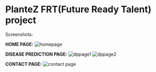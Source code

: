 # PlanteZ FRT(Future Ready Talent) project


Screenshots:

**HOME PAGE:**
![homepage](https://github.com/gworkhub/plantzfrt/assets/150426042/4ec4921b-146d-4109-832d-d6eb289e487e)

**DISEASE PREDICTION PAGE:**
![dppage1](https://github.com/gworkhub/plantzfrt/assets/150426042/b33bd514-c5a1-4d49-bc4c-9caf6f479fe5)
![dppage2](https://github.com/gworkhub/plantzfrt/assets/150426042/2c3c844f-fbf9-429c-bb15-71fc94706d74)

**CONTACT PAGE:**
![contact page](https://github.com/gworkhub/plantzfrt/assets/150426042/ba2b58f9-4bf7-4d16-a574-72cd538339d6)

